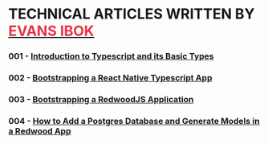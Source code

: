 # TECHNICAL ARTICLES WRITTEN BY [<span style="color: #EB3349; font-weight: bold">EVANS IBOK<span>](https://evansibok.com)

### 001 - [Introduction to Typescript and its Basic Types](./001-Typescript/intro-to-typescript.md)

### 002 - [Bootstrapping a React Native Typescript App](./002-Bootstrapping%20a%20React%20Native%20Typescript%20App/bootstrapping-a-react-native-typescript-app.md)

### 003 - [Bootstrapping a RedwoodJS Application](./003-Bootstrapping%20a%20RedwoodJS%20Application/bootstrapping-a-redwoodjs-application.md)

### 004 - [How to Add a Postgres Database and Generate Models in a Redwood App](./004-How%20to%20Add%20a%20Postgres%20Database%20and%20Generate%20Models%20in%20a%20Redwood%20App/how-to-add-a-postgres-database-and-generate-models-in-a-redwood-app.md)
